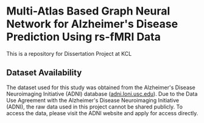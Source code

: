 # Multi-Atlas Based Graph Neural Network for Alzheimer's Disease Prediction Using rs-fMRI Data
This is a repository for Dissertation Project at KCL


## Dataset Availability

The dataset used for this study was obtained from the Alzheimer's Disease Neuroimaging Initiative (ADNI) database ([adni.loni.usc.edu](http://adni.loni.usc.edu)).
Due to the Data Use Agreement with the Alzheimer's Disease Neuroimaging Initiative (ADNI), the raw data used in this project cannot be shared publicly. To access the data, please visit the ADNI website and apply for access directly.


